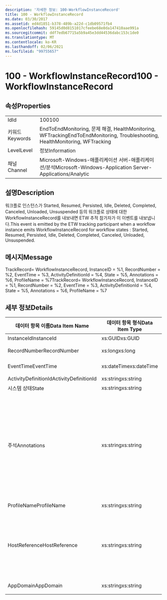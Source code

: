 ```yaml
---
description: '자세한 정보: 100-WorkflowInstanceRecord'
title: 100 - WorkflowInstanceRecord
ms.date: 03/30/2017
ms.assetid: ed4d1851-b378-489b-a22d-c1db09571fb4
ms.openlocfilehash: 59145d0d8151017cfeebe68e0da147410aae991a
ms.sourcegitcommit: ddf7edb67715a5b9a45e3dd44536dabc153c1de0
ms.translationtype: MT
ms.contentlocale: ko-KR
ms.lasthandoff: 02/06/2021
ms.locfileid: "99755657"
---
```

# <a name="100---workflowinstancerecord"></a><span data-ttu-id="a5352-103">100 - WorkflowInstanceRecord</span><span class="sxs-lookup"><span data-stu-id="a5352-103">100 - WorkflowInstanceRecord</span></span>

## <a name="properties"></a><span data-ttu-id="a5352-104">속성</span><span class="sxs-lookup"><span data-stu-id="a5352-104">Properties</span></span>  
  
|||  
|-|-|  
|<span data-ttu-id="a5352-105">Id</span><span class="sxs-lookup"><span data-stu-id="a5352-105">Id</span></span>|<span data-ttu-id="a5352-106">100</span><span class="sxs-lookup"><span data-stu-id="a5352-106">100</span></span>|  
|<span data-ttu-id="a5352-107">키워드</span><span class="sxs-lookup"><span data-stu-id="a5352-107">Keywords</span></span>|<span data-ttu-id="a5352-108">EndToEndMonitoring, 문제 해결, HealthMonitoring, WFTracking</span><span class="sxs-lookup"><span data-stu-id="a5352-108">EndToEndMonitoring, Troubleshooting, HealthMonitoring, WFTracking</span></span>|  
|<span data-ttu-id="a5352-109">Level</span><span class="sxs-lookup"><span data-stu-id="a5352-109">Level</span></span>|<span data-ttu-id="a5352-110">정보</span><span class="sxs-lookup"><span data-stu-id="a5352-110">Information</span></span>|  
|<span data-ttu-id="a5352-111">채널</span><span class="sxs-lookup"><span data-stu-id="a5352-111">Channel</span></span>|<span data-ttu-id="a5352-112">Microsoft-Windows-애플리케이션 서버-애플리케이션/분석</span><span class="sxs-lookup"><span data-stu-id="a5352-112">Microsoft-Windows-Application Server-Applications/Analytic</span></span>|  
  
## <a name="description"></a><span data-ttu-id="a5352-113">설명</span><span class="sxs-lookup"><span data-stu-id="a5352-113">Description</span></span>  

 <span data-ttu-id="a5352-114">워크플로 인스턴스가 Started, Resumed, Persisted, Idle, Deleted, Completed, Canceled, Unloaded, Unsuspended 등의 워크플로 상태에 대한 WorkflowInstanceRecord를 내보내면 ETW 추적 참가자가 이 이벤트를 내보냅니다.</span><span class="sxs-lookup"><span data-stu-id="a5352-114">This event is emitted by the ETW tracking participant when a workflow instance emits WorkflowInstanceRecord for workflow states : Started, Resumed, Persisted, Idle, Deleted, Completed, Canceled, Unloaded, Unsuspended.</span></span>  
  
## <a name="message"></a><span data-ttu-id="a5352-115">메시지</span><span class="sxs-lookup"><span data-stu-id="a5352-115">Message</span></span>  

 <span data-ttu-id="a5352-116">TrackRecord= WorkflowInstanceRecord, InstanceID = %1, RecordNumber = %2, EventTime = %3, ActivityDefinitionId = %4, State = %5, Annotations = %6, ProfileName = %7</span><span class="sxs-lookup"><span data-stu-id="a5352-116">TrackRecord= WorkflowInstanceRecord, InstanceID = %1, RecordNumber = %2, EventTime = %3, ActivityDefinitionId = %4, State = %5, Annotations = %6, ProfileName = %7</span></span>  
  
## <a name="details"></a><span data-ttu-id="a5352-117">세부 정보</span><span class="sxs-lookup"><span data-stu-id="a5352-117">Details</span></span>  
  
|<span data-ttu-id="a5352-118">데이터 항목 이름</span><span class="sxs-lookup"><span data-stu-id="a5352-118">Data Item Name</span></span>|<span data-ttu-id="a5352-119">데이터 항목 형식</span><span class="sxs-lookup"><span data-stu-id="a5352-119">Data Item Type</span></span>|<span data-ttu-id="a5352-120">설명</span><span class="sxs-lookup"><span data-stu-id="a5352-120">Description</span></span>|  
|--------------------|--------------------|-----------------|  
|<span data-ttu-id="a5352-121">InstanceId</span><span class="sxs-lookup"><span data-stu-id="a5352-121">InstanceId</span></span>|<span data-ttu-id="a5352-122">xs:GUID</span><span class="sxs-lookup"><span data-stu-id="a5352-122">xs:GUID</span></span>|<span data-ttu-id="a5352-123">워크플로의 인스턴스 ID</span><span class="sxs-lookup"><span data-stu-id="a5352-123">The instance id for the workflow</span></span>|  
|<span data-ttu-id="a5352-124">RecordNumber</span><span class="sxs-lookup"><span data-stu-id="a5352-124">RecordNumber</span></span>|<span data-ttu-id="a5352-125">xs:long</span><span class="sxs-lookup"><span data-stu-id="a5352-125">xs:long</span></span>|<span data-ttu-id="a5352-126">내보낸 레코드의 시퀀스 번호</span><span class="sxs-lookup"><span data-stu-id="a5352-126">The sequence number of the emitted record</span></span>|  
|<span data-ttu-id="a5352-127">EventTime</span><span class="sxs-lookup"><span data-stu-id="a5352-127">EventTime</span></span>|<span data-ttu-id="a5352-128">xs:dateTime</span><span class="sxs-lookup"><span data-stu-id="a5352-128">xs:dateTime</span></span>|<span data-ttu-id="a5352-129">이벤트를 내보낸 시간(UTC)</span><span class="sxs-lookup"><span data-stu-id="a5352-129">The time in UTC when the event was emitted</span></span>|  
|<span data-ttu-id="a5352-130">ActivityDefinitionId</span><span class="sxs-lookup"><span data-stu-id="a5352-130">ActivityDefinitionId</span></span>|<span data-ttu-id="a5352-131">xs:string</span><span class="sxs-lookup"><span data-stu-id="a5352-131">xs:string</span></span>|<span data-ttu-id="a5352-132">워크플로의 루트 활동 이름</span><span class="sxs-lookup"><span data-stu-id="a5352-132">The name of the root activity in the workflow</span></span>|  
|<span data-ttu-id="a5352-133">시스템 상태</span><span class="sxs-lookup"><span data-stu-id="a5352-133">State</span></span>|<span data-ttu-id="a5352-134">xs:string</span><span class="sxs-lookup"><span data-stu-id="a5352-134">xs:string</span></span>|<span data-ttu-id="a5352-135">워크플로의 현재 상태</span><span class="sxs-lookup"><span data-stu-id="a5352-135">The current state of the Workflow.</span></span>|  
|<span data-ttu-id="a5352-136">주석</span><span class="sxs-lookup"><span data-stu-id="a5352-136">Annotations</span></span>|<span data-ttu-id="a5352-137">xs:string</span><span class="sxs-lookup"><span data-stu-id="a5352-137">xs:string</span></span>|<span data-ttu-id="a5352-138">이 이벤트에 추가된 주석입니다.</span><span class="sxs-lookup"><span data-stu-id="a5352-138">The annotations that were added to this event.</span></span>  <span data-ttu-id="a5352-139">값은 xml 요소에 a 형식으로 저장 됩니다 \<items> \< item  name = "annotationName" type="System.String"> \</item> \</items> .</span><span class="sxs-lookup"><span data-stu-id="a5352-139">The values are stored in an xml element in the format \<items>\< item  name = "annotationName" type="System.String">annotationValue\</item>\</items>.</span></span>  <span data-ttu-id="a5352-140">주석을 지정 하지 않으면 문자열에가 포함 \<items/> 됩니다.</span><span class="sxs-lookup"><span data-stu-id="a5352-140">If no annotations are specified then the string contains \<items/>.</span></span> <span data-ttu-id="a5352-141">ETW 이벤트 크기는 ETW 버퍼 크기 또는 ETW 이벤트의 최대 페이로드에 따라 제한됩니다.</span><span class="sxs-lookup"><span data-stu-id="a5352-141">The ETW event size is limited by the ETW buffer size or the max payload for an ETW event.</span></span> <span data-ttu-id="a5352-142">이벤트 크기가 ETW 제한을 초과 하면 주석을 삭제 하 고 주석 값을 ...로 대체 하 여 이벤트를 자릅니다. \<items> \</items></span><span class="sxs-lookup"><span data-stu-id="a5352-142">If the size of the event exceeds the ETW limits, then the event is truncated by dropping the annotations and replacing the annotation value with \<items>...\</items>.</span></span>|  
|<span data-ttu-id="a5352-143">ProfileName</span><span class="sxs-lookup"><span data-stu-id="a5352-143">ProfileName</span></span>|<span data-ttu-id="a5352-144">xs:string</span><span class="sxs-lookup"><span data-stu-id="a5352-144">xs:string</span></span>|<span data-ttu-id="a5352-145">이 이벤트를 내보낸 이름 또는 추적 프로필</span><span class="sxs-lookup"><span data-stu-id="a5352-145">The name or the tracking profile that resulted in this event being emitted</span></span>|  
|<span data-ttu-id="a5352-146">HostReference</span><span class="sxs-lookup"><span data-stu-id="a5352-146">HostReference</span></span>|<span data-ttu-id="a5352-147">xs:string</span><span class="sxs-lookup"><span data-stu-id="a5352-147">xs:string</span></span>|<span data-ttu-id="a5352-148">웹 호스팅 서비스의 경우 이 필드는 웹 계층의 서비스를 고유하게 식별합니다.</span><span class="sxs-lookup"><span data-stu-id="a5352-148">For web hosted services, this field uniquely identifies the service in the web hierarchy.</span></span>  <span data-ttu-id="a5352-149">해당 형식은 ' 웹 사이트 이름 응용 프로그램 가상 경로&#124;서비스 가상 경로&#124;ServiceName ' 예: ' Default Web Site/CalculatorApplication&#124;/CalculatorService.svc&#124;CalculatorService '로 정의 됩니다.</span><span class="sxs-lookup"><span data-stu-id="a5352-149">Its format is defined as 'Web Site Name Application Virtual Path&#124;Service Virtual Path&#124;ServiceName' Example: 'Default Web Site/CalculatorApplication&#124;/CalculatorService.svc&#124;CalculatorService'</span></span>|  
|<span data-ttu-id="a5352-150">AppDomain</span><span class="sxs-lookup"><span data-stu-id="a5352-150">AppDomain</span></span>|<span data-ttu-id="a5352-151">xs:string</span><span class="sxs-lookup"><span data-stu-id="a5352-151">xs:string</span></span>|<span data-ttu-id="a5352-152">AppDomain.CurrentDomain.FriendlyName에서 반환되는 문자열입니다.</span><span class="sxs-lookup"><span data-stu-id="a5352-152">The string returned by AppDomain.CurrentDomain.FriendlyName.</span></span>|
